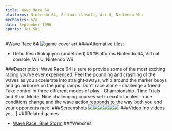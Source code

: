 ```yaml
---
title: Wave Race 64
platforms: Nintendo 64, Virtual console, Wii U, Nintendo Wii
mechanics: n/a
date: September 1996
sports: Jet Ski
---
```

#Wave Race 64
![game cover art](//images.igdb.com/igdb/image/upload/t_cover_big/gh08diansmcjd0da7p5l.jpg "Logo Title Text 1")
####Alternative tiles:
* Uēbu Rēsu Rokujūyon (undefined)
###Platforms
Nintendo 64, Virtual console, Wii U, Nintendo Wii

###Description:
Wave Race 64 is sure to provide some of the most exciting racing you've ever experienced. Feel the pounding and crashing of the waves as you accelerate into straight-aways, whip around the marker buoys and go airborne on the jump ramps. Don't race alone - challenge a friend! Take control in three different modes of play - Championship, Time Trials and Stunt Mode. Nine challenging courses set in exotic locales - race conditions change and the wave action responds to the way both you and your opponents race!
###Screenshots
<a target="_blank" href="//images.igdb.com/igdb/image/upload/t_cover_big/ukksc78xwi99x1nlykey.jpg"><img src="//images.igdb.com/igdb/image/upload/t_thumb/ukksc78xwi99x1nlykey.jpg"/></a><a target="_blank" href="//images.igdb.com/igdb/image/upload/t_cover_big/wgvbi9yrbpybw6k41v2e.jpg"><img src="//images.igdb.com/igdb/image/upload/t_thumb/wgvbi9yrbpybw6k41v2e.jpg"/></a><a target="_blank" href="//images.igdb.com/igdb/image/upload/t_cover_big/tvnskhodfdpr6mwcsjhl.jpg"><img src="//images.igdb.com/igdb/image/upload/t_thumb/tvnskhodfdpr6mwcsjhl.jpg"/></a><a target="_blank" href="//images.igdb.com/igdb/image/upload/t_cover_big/yhvgkdgjsc7gtzvpoxd5.jpg"><img src="//images.igdb.com/igdb/image/upload/t_thumb/yhvgkdgjsc7gtzvpoxd5.jpg"/></a><a target="_blank" href="//images.igdb.com/igdb/image/upload/t_cover_big/hsqp6vnuv9xbnsxsssft.jpg"><img src="//images.igdb.com/igdb/image/upload/t_thumb/hsqp6vnuv9xbnsxsssft.jpg"/></a><a target="_blank" href="//images.igdb.com/igdb/image/upload/t_cover_big/rrxnoswzgmhqicgz9izd.jpg"><img src="//images.igdb.com/igdb/image/upload/t_thumb/rrxnoswzgmhqicgz9izd.jpg"/></a>
###Video
[no videos yet...]
###Related games
* [Wave Race: Blue Storm](/games/wave-race-blue-storm-4232/)
###Websites


